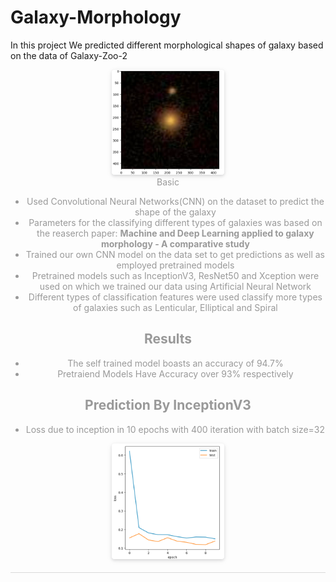 # Galaxy-Morphology
In this project We predicted different morphological shapes of galaxy based on the data of Galaxy-Zoo-2
<center>
    <img style="border-radius: 0.3125em;
    box-shadow: 0 2px 4px 0 rgba(34,36,38,.12),0 2px 10px 0 rgba(34,36,38,.08);" 
    src="Screenshot 2023-09-07 014022.png"width="180">
    <br>
    <div style="color:orange; border-bottom: 1px solid #d9d9d9;
    display: inline-block;
    color: #999;
</center>
</br>

## Basic 
* Used Convolutional Neural Networks(CNN) on the dataset to predict the shape of the galaxy
* Parameters for the classifying different types of galaxies was based on the reaserch paper: **Machine and Deep Learning applied to galaxy morphology - A
comparative study**
* Trained our own CNN model on the data set to get predictions as well as employed pretrained models 
* Pretrained models such as InceptionV3, ResNet50 and Xception were used on which we trained our data using Artificial Neural Network
* Different types of classification features were used classify more types of galaxies such as Lenticular, Elliptical and Spiral

 ## Results
  * The self trained model boasts an accuracy of 94.7%
  * Pretraiend Models Have Accuracy over 93% respectively <!--Har model ka alag alag daalna?-->

## Prediction By InceptionV3
* Loss due to inception in 10 epochs with 400 iteration with batch size=32
<center>
    <img style="border-radius: 0.3125em;
    box-shadow: 0 2px 4px 0 rgba(34,36,38,.12),0 2px 10px 0 rgba(34,36,38,.08);" 
    src="Loss.png"width="180">
    <br>
    <div style="color:orange; border-bottom: 1px solid #d9d9d9;
    display: inline-block;
    color: #999;
    <\div>
</center>
</br>


* Accuracy by inception in 10 epochs with 400 iteration with batch size=32
<center>
    <img style="border-radius: 0.3125em;
    box-shadow: 0 2px 4px 0 rgba(34,36,38,.12),0 2px 10px 0 rgba(34,36,38,.08);" 
    src="Loss.png"width="180">
    <br>
    <div style="color:orange; border-bottom: 1px solid #d9d9d9;
    display: inline-block;
    color: #999;
    <\div>
</center>
</br>
